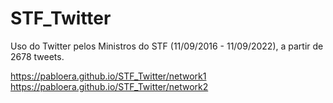 # STF_Twitter
 Uso do Twitter pelos Ministros do STF (11/09/2016 - 11/09/2022), a partir de 2678 tweets.
 
 https://pabloera.github.io/STF_Twitter/network1
 https://pabloera.github.io/STF_Twitter/network2
